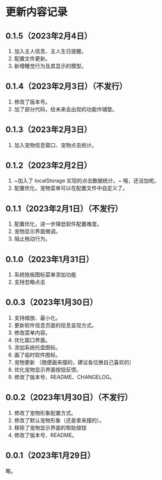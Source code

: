 # 更新内容记录
## 0.1.5（2023年2月4日）
1. 加入主人信息、主人生日提醒。
2. 配置文件更新。
3. 新增睡觉行为及其显示的模型。

## 0.1.4（2023年2月3日）（不发行）
1. 修改了版本号。
2. 加了部分代码，给未来会出现的功能作铺垫。

## 0.1.3（2023年2月3日）
1. 加入宠物信息窗口、宠物点击统计。

## 0.1.2（2023年2月2日）
1. ~加入了 localStorage 实现的点击数据统计。~ 哦，还没加呢。
2. 配置优化，宠物菜单可以在配置文件中自定义了。

## 0.1.1（2023年2月1日）（不发行）
1. 配置优化，进一步降低软件配置难度。
2. 宠物显示界面微调。
3. 阻止拖动行为。

## 0.1.0（2023年1月31日）
1. 系统拖板图标菜单添加功能
2. 支持忽略点击

## 0.0.3（2023年1月30日）
1. 支持缩放、最小化。
2. 更新软件信息页面的信息呈现方式。
3. 修改菜单内容。
4. 优化窗口界面。
5. 添加系统托盘图标。
6. 画了临时软件图标。
7. 宠物更新 （随便画来摆的，建议各位换自己喜欢的）
8. 优化宠物显示界面按钮反馈。
9. 修改了版本号、README、CHANGELOG。

## 0.0.2（2023年1月30日）（不发行）
1. 修改了宠物形象配置方式。
2. 修改了默认宠物形象（还是拿来摆的）。
3. 移除了宠物显示界面的帮助按钮
4. 修改了版本号、README。

## 0.0.1（2023年1月29日）
略。